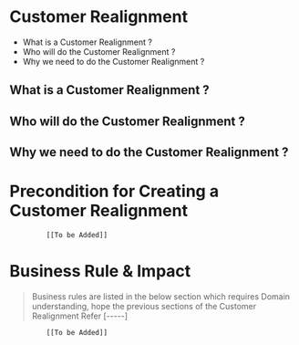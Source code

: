 # Customer Realignment

* What is a Customer Realignment ?
* Who will do the Customer Realignment ?
* Why we need to do the Customer Realignment ? 


## What is a Customer Realignment ?
## Who will do the Customer Realignment ?
## Why we need to do the Customer Realignment ? 


# Precondition for Creating a Customer Realignment 




             [[To be Added]]
 




# Business Rule & Impact 

> Business rules are listed in the below section which requires Domain understanding, hope the previous sections of the Customer Realignment Refer [-----]


             [[To be Added]]
 


